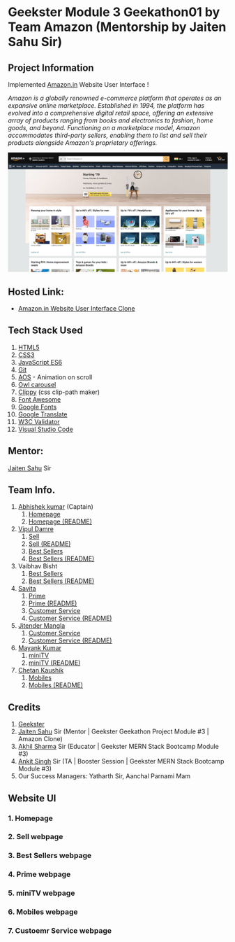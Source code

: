 # Geekster Module 3 Geekathon01 by Team Amazon (Mentorship by Jaiten Sahu Sir)
## Project Information
Implemented [Amazon.in](https://www.amazon.in/) Website User Interface ! 

*Amazon is a globally renowned e-commerce platform that operates as an expansive online marketplace. Established in 1994, the platform has evolved into a comprehensive digital retail space, offering an extensive array of products ranging from books and electronics to fashion, home goods, and beyond. Functioning on a marketplace model, Amazon accommodates third-party sellers, enabling them to list and sell their products alongside Amazon's proprietary offerings.*

![Amazon Website User Interface Clone](./Assests/LinkedInPost/thumbnail.png)
## Hosted Link:
 + [Amazon.in Website User Interface Clone](https://alex21c.github.io/AmazonClone/homepage/)

## Tech Stack Used
1. [HTML5](https://en.wikipedia.org/wiki/HTML5)
2. [CSS3](https://en.wikipedia.org/wiki/CSS)
3. [JavaScript ES6](https://en.wikipedia.org/wiki/JavaScript)
4. [Git](https://en.wikipedia.org/wiki/Git)
5. [AOS](https://michalsnik.github.io/aos/) - Animation on scroll
6. [Owl carousel](https://owlcarousel2.github.io/OwlCarousel2/)
7. [Clippy](https://bennettfeely.com/clippy/) (css clip-path maker)
8. [Font Awesome](https://fontawesome.com/icons)
9. [Google Fonts](https://fonts.google.com/)
10. [Google Translate](https://translate.google.co.in/)
11. [W3C Validator](https://validator.w3.org/)
12. [Visual Studio Code](https://code.visualstudio.com/)

## Mentor:
[Jaiten Sahu](https://www.linkedin.com/in/jaiten-sahu/) Sir 

## Team Info.
 1. [Abhishek kumar](https://www.linkedin.com/in/alex21c/) (Captain)
    1. [Homepage](https://alex21c.github.io/AmazonClone/homepage/)
    2. [Homepage (README)](https://alex21c.github.io/AmazonClone/homepage/README/)
 2. [Vipul Damre](https://www.linkedin.com/in/vipul-damre-2237241a7/)
    1. [Sell](https://alex21c.github.io/AmazonClone/sell/)
    2. [Sell (README)](https://alex21c.github.io/AmazonClone/sell/README/)
    3. [Best Sellers](https://alex21c.github.io/AmazonClone/bestSellers/)
    4. [Best Sellers (README)](https://alex21c.github.io/AmazonClone/bestSellers/README)
 3. Vaibhav Bisht
    1. [Best Sellers](https://alex21c.github.io/AmazonClone/bestSellers/)
    2. [Best Sellers (README)](https://alex21c.github.io/AmazonClone/bestSellers/README)
 4. [Savita](https://www.linkedin.com/in/savita-patidar-6aba721a0/)
    1. [Prime](https://alex21c.github.io/AmazonClone/prime/)
    2. [Prime (README)](https://alex21c.github.io/AmazonClone/prime/README/)
    3. [Customer Service](https://alex21c.github.io/AmazonClone/customerService/)
    4. [Customer Service (README)](https://alex21c.github.io/AmazonClone/customerService/README/)
 5. [Jitender Mangla](https://www.linkedin.com/in/jitender-mangla-58b6b216b/)
    1. [Customer Service](https://alex21c.github.io/AmazonClone/customerService/)
    2. [Customer Service (README)](https://alex21c.github.io/AmazonClone/customerService/README/) 
 6. [Mayank Kumar](https://www.linkedin.com/in/mayank-kumar-baa329217/)
    1. [miniTV](https://alex21c.github.io/AmazonClone/miniTV/)
    2. [miniTV (README)](https://alex21c.github.io/AmazonClone/miniTV/README/)
 7. [Chetan Kaushik](https://www.linkedin.com/in/chetan-kaushik-198317161/)
    1. [Mobiles](https://alex21c.github.io/AmazonClone/mobiles/)
    2. [Mobiles (README)](https://alex21c.github.io/AmazonClone/mobiles/README/)

## Credits
1. [Geekster](https://www.geekster.in/)
2. [Jaiten Sahu](https://www.linkedin.com/in/jaiten-sahu/) Sir (Mentor \| Geekster Geekathon Project Module #3 \| Amazon Clone)
3. [Akhil Sharma](https://www.linkedin.com/in/akhil-sh06/) Sir (Educator \| Geekster MERN Stack Bootcamp Module #3)
4. [Ankit Singh](https://www.linkedin.com/in/asingh88029/) Sir (TA \| Booster Session \| Geekster MERN Stack Bootcamp Module #3)
5. Our Success Managers: Yatharth Sir, Aanchal Parnami Mam

## Website UI
### 1. Homepage

### 2. Sell webpage

### 3. Best Sellers webpage

### 4. Prime webpage

### 5. miniTV webpage

### 6. Mobiles webpage

### 7. Custoemr Service webpage
